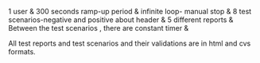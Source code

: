 1 user &
300 seconds ramp-up period &
infinite loop- manual stop &
8 test scenarios-negative and positive about header &
5 different reports &
Between the test scenarios , there are constant timer &

All test reports and test scenarios and their validations are in html and cvs formats.

